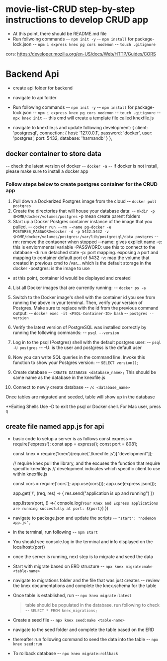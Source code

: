 # movie-list-CRUD step-by-step instructions to develop CRUD app

- At this point, there should be README.md file
- Run follwoing commands
  -- `npm init -y`
  -- `npm install` for package-lock.json
  -- `npm i express knex pg cors nodemon`
  -- `touch .gitignore`

cors: https://developer.mozilla.org/en-US/docs/Web/HTTP/Guides/CORS

# Backend Api

- create api folder for backend
- navigate to api folder
- Run following commands
  -- `npm init -y`
  -- `npm install` for package-lock.json
  -- `npm i express knex pg cors nodemon`
  -- `touch .gitignore`
  -- `npx knex init`
  -- this cmd will create a template file called knexfile.js

- navigate to knexfile.js and update following
  development: {
  client: 'postgresql',
  connection: {
  host: '127.0.0.1',
  password: 'docker',
  user: 'postgres',
  port: 5432,
  database: 'harmandb'
  }
  },

## docker container to store data

-- check the latest version of docker
-- `docker -a`
-- if docker is not install, please make sure to install a docker app

### Follow steps below to create postgres container for the CRUD app

1. Pull down a Dockerized Postgres image from the cloud
   -- `docker pull postgres`
2. Create the directories that will house your database data:
   -- `mkdir -p $HOME/docker/volumes/postgres`
   -p mean create parent folders
3. Start up a Docker Postgres container instance of the image that you pulled.
   -- `docker run --rm --name pg-docker -e POSTGRES_PASSWORD=docker -d -p 5432:5432 -v $HOME/docker/volumes/postgres:/var/lib/postgresql/data postgres`
   --rm: remove the contaoner when stopped
   --name: gives explicit name
   -e: this is enviornmental variable
   -PASSWORD: use this to connect to the database
   -d: run detached state
   -p: port mapping. exposing a port and mapping to container default port of 5432
   -v: map the volume that created in previous cmd to /var... which is the default storage in the docker
   -postgres: is the image to use

- at this point, container id would be displayed and created

4. List all Docker images that are currently running:
   -- `docker ps -a`
5. Switch to the Docker image's shell with the container id you see from running the above in your terminal. Then, verify your version of Postgres. Make sure to replace <PSQL-Container-ID> with the id from the previous command output:
   -- `docker exec -it <PSQL-Container-ID> bash`
   -- `postgres --version`
6. Verify the latest version of PostgreSQL was installed correctly by running the following commands:
   -- `psql --version`
7. Log in to the psql (Postgres) shell with the default postgres user:
   -- `psql -U postgres`
   -- -U: is the user and postgress is the default user
8. Now you can write SQL queries in the command line. Invoke this function to show your Postgres version:
   -- `SELECT version();`

9. Create database
   -- `CREATE DATABASE <database_name>;`
   This should be same name as the database in the knexfile.js
10. Connect to newly create database
    -- `/c <database_name>`

Once tables are migrated and seeded, table will show up in the database

\*\*Exiting Shells
Use <CTRL>-D to exit the psql or Docker shell.
For Mac user, press `q`

## create file named app.js for api

- basic code to setup a server is as follows
  const express = require('express');
  const app = express();
  const port = 8081;

  const knex = require('knex')(require('./knexfile.js')["development"]);

  // require knex pull the library, and the excuses the function that require specific knexfile.js
  // development indicates which specific client to use within knexfile.js

  const cors = require('cors');
  app.use(cors());
  app.use(express.json());

  app.get('/', (req, res) => {
  res.send("application is up and running")
  })

  app.listen(port, () =>{
  console.log(`Your Knex and Express applications are running succesfully at port: ${port}`)
  })

- navigate to package.json and update the scripts
  -- `"start": "nodemon app.js",`
- in the terminal, run following
  -- `npm start`
- You should see console.log in the terminal and info displayed on the localhost:{port}

- once the server is running, next step is to migrate and seed the data
- Start with migrate based on ERD structure
  -- `npx knex migrate:make <table-name>`
- navigate to migrations folder and the file that was just creates
  -- review the knex documentations and complete the knex.schema for the table
- Once table is established, run
  -- `npx knex migrate:latest`

  > table should be populated in the database. run following to check
  > -- `SELECT * FROM knex_migrations;`

- Create a seed file
  -- `npx knex seed:make <table-name>`
- navigate to the seed folder and complete the table based on the ERD
- thereafter run following command to seed the data into the table
  -- `npx knex seed:run`
- To rollback database
  -- `npx knex migrate:rollback`
